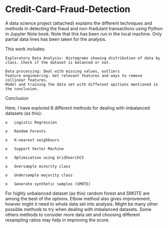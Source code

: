 # Credit-Card-Fraud-Detection
A data science project (attached) explains the different techniques and methods in detecting the fraud and non-fradulant transactions using Python in Jupyter Note book. Note that this has been run in the local machine. Only partial data lines has been taken for the analysis.

This work includes:

    Exploratory Data Analysis: Histograms showing distribution of data by class. Check if the dataset is balanced or not.	
        
    Data processing: Deal with missing values, outliers
    Feature engineering: Get relevant features and ways to remove collinear features.
    Model and training the data set with different opitions mentioned in the conclusion.


Conclusion

Here, I have explored 8 different methods for dealing with imbalanced datasets (as this):

    o	Logistic Regression
  
    o	Random Forests
  
    o	K-nearest neighbours
  
    o	Support Vector Machine
  
    o	Optimisation using GridSearchCV
  
    o	Oversample minority class
  
    o	Undersample majority class
  
    o	Generate synthetic samples (SMOTE)

For highly unbalanced dataset (as this) random forest and SMOTE are among the best of the options. Elbow method also gives improvement, howver might it need to whole data set into analysis. Might be many other possible methods to try when dealing with imbalanced datasets. Some others methods to consider more data set and choosing different resampling ratios may help in improving the score.
